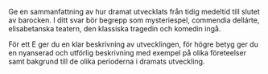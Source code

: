 Ge en sammanfattning av hur dramat utvecklats från tidig medeltid till slutet av barocken. I ditt svar bör begrepp som mysteriespel, commendia dellárte, elisabetanska teatern, den klassiska tragedin och komedin ingå.

För ett E ger du en klar beskrivning av utvecklingen, för högre betyg ger du en nyanserad och utförlig beskrivning med exempel på olika företeelser samt bakgrund till de olika perioderna i dramats utveckling.